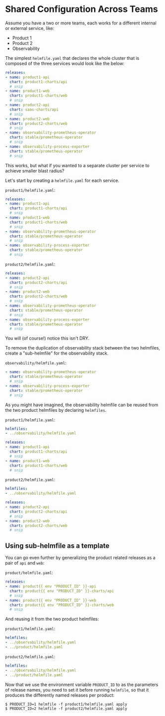 # Shared Configuration Across Teams

Assume you have a two or more teams, each works for a different internal or external service, like:

- Product 1
- Product 2
- Observability

The simplest `helmfile.yaml` that declares the whole cluster that is composed of the three services would look like the below:

```yaml
releases:
- name: product1-api
  chart: product1-charts/api
  # snip
- name: product1-web
  chart: product1-charts/web
  # snip
- name: product2-api
  chart: saas-charts/api
  # snip
- name: product2-web
  chart: product2-charts/web
  # snip
- name: observability-prometheus-operator
  chart: stable/prometheus-operator
  # snip
- name: observability-process-exporter
  chart: stable/prometheus-operator
  # snip
```

This works, but what if you wanted to a separate cluster per service to achieve smaller blast radius?

Let's start by creating a `helmfile.yaml` for each service.

`product1/helmfile.yaml`:

```yaml
releases:
- name: product1-api
  chart: product1-charts/api
  # snip
- name: product1-web
  chart: product1-charts/web
  # snip
- name: observability-prometheus-operator
  chart: stable/prometheus-operator
  # snip
- name: observability-process-exporter
  chart: stable/prometheus-operator
  # snip
```

`product2/helmfile.yaml`:

```yaml
releases:
- name: product2-api
  chart: product2-charts/api
  # snip
- name: product2-web
  chart: product2-charts/web
  # snip
- name: observability-prometheus-operator
  chart: stable/prometheus-operator
  # snip
- name: observability-process-exporter
  chart: stable/prometheus-operator
  # snip
```

You will (of course!) notice this isn't DRY.

To remove the duplication of observability stack between the two helmfiles, create a "sub-helmfile" for the observability stack.

`observability/helmfile.yaml`:

```yaml
- name: observability-prometheus-operator
  chart: stable/prometheus-operator
  # snip
- name: observability-process-exporter
  chart: stable/prometheus-operator
  # snip
```

As you might have imagined, the observability helmfile can be reused from the two product helmfiles by declaring `helmfiles`.

`product1/helmfile.yaml`:

```yaml
helmfiles:
- ../observability/helmfile.yaml

releases:
- name: product1-api
  chart: product1-charts/api
  # snip
- name: product1-web
  chart: product1-charts/web
  # snip
```

`product2/helmfile.yaml`:

```yaml
helmfiles:
- ../observability/helmfile.yaml

releases:
- name: product2-api
  chart: product2-charts/api
  # snip
- name: product2-web
  chart: product2-charts/web
  # snip
```

## Using sub-helmfile as a template

You can go even further by generalizing the product related releases as a pair of `api` and `web`:

`product/helmfile.yaml`:

```yaml
releases:
- name: product{{ env "PRODUCT_ID" }}-api
  chart: product{{ env "PRODUCT_ID" }}-charts/api
  # snip
- name: product{{ env "PRODUCT_ID" }}-web
  chart: product{{ env "PRODUCT_ID" }}-charts/web
  # snip
```

And reusing it from the two product helmfiles:


`product1/helmfile.yaml`:

```yaml
helmfiles:
- ../observability/helmfile.yaml
- ../product/helmfile.yaml
```

`product2/helmfile.yaml`:

```yaml
helmfiles:
- ../observability/helmfile.yaml
- ../product/helmfile.yaml
```

Now that we use the environment variable `PRODUCT_ID` to as the parameters of release names, you need to set it before running `helmfile`, so that it produces the differently named releases per product:

```console
$ PRODUCT_ID=1 helmfile -f product1/helmfile.yaml apply
$ PRODUCT_ID=2 helmfile -f product2/helmfile.yaml apply
```
